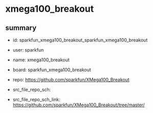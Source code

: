 # xmega100_breakout
 
## summary 
* id: sparkfun_xmega100_breakout_sparkfun_xmega100_breakout
* user: sparkfun
* name: xmega100_breakout
* board: sparkfun_xmega100_breakout
* repo: https://github.com/sparkfun/XMega100_Breakout



* src_file_repo_sch: 
* src_file_repo_sch_link: https://github.com/sparkfun/XMega100_Breakout/tree/master/




